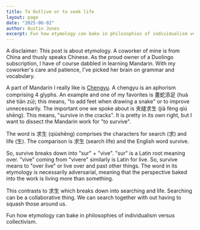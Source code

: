 ```yaml
---
title: To Outlive or to seek life
layout: page
date: "2025-06-02"
author: Austin Jones
excerpt: Fun how etymology can bake in philosophies of individualism versus collectivism.
---
```


A disclaimer: This post is about etymology.
A coworker of mine is from China and thusly speaks Chinese.
As the proud owner of a Duolingo subscription, I have of course dabbled in learning Mandarin.
With my coworker's care and patience, I've picked her brain on grammar and vocabulary.

A part of Mandarin I really like is [Chengyu](https://en.wikipedia.org/wiki/Chengyu).
A chengyu is an aphorism comprising 4 glyphs.
An example and one of my favorites is 畫蛇添足 (huà shé tiān zú); this means, "to add feet when drawing a snake" or to improve unnecessarily.
The important one we spoke about is 夹缝求生 (jiā fèng qiú shēng).
This means, "survive in the cracks".
It is pretty in its own right, but I want to dissect the Mandarin work for "to survive".

The word is 求生 (qiúshēng) comprises the characters for search (求) and life (生).
The comparison is 求生 (search life) and the English word survive.

So, survive breaks down into "sur" + "vive".
"sur" is a Latin root meaning over.
"vive" coming from "vivere" similarly is Latin for live.
So, survive means to "over live" or live over and past other things.
The word in its etymology is necessarily adversarial, meaning that the perspective baked into the work is living more than something.

This contrasts to 求生 which breaks down into searching and life.
Searching can be a collaborative thing.
We can search together with out having to squash those around us.

Fun how etymology can bake in philosophies of individualism versus collectivism.
